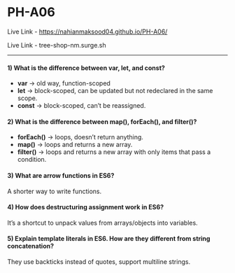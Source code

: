 # PH-A06
Live Link - https://nahianmaksood04.github.io/PH-A06/

Live Link - tree-shop-nm.surge.sh

---
#### 1) What is the difference between var, let, and const?
* **var** → old way, function-scoped
* **let** → block-scoped, can be updated but not redeclared in the same scope.
* **const** → block-scoped, can’t be reassigned.
#### 2) What is the difference between map(), forEach(), and filter()? 
* **forEach()** → loops, doesn’t return anything.
* **map()** → loops and returns a new array.
* **filter()** → loops and returns a new array with only items that pass a condition.
#### 3) What are arrow functions in ES6?
A shorter way to write functions.
#### 4) How does destructuring assignment work in ES6?
It’s a shortcut to unpack values from arrays/objects into variables.
#### 5) Explain template literals in ES6. How are they different from string concatenation?
They use backticks instead of quotes, support multiline strings.